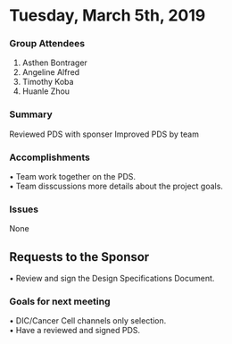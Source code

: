# Tuesday, March 5th, 2019

### Group Attendees
1. Asthen Bontrager
2. Angeline Alfred 
2. Timothy Koba
3. Huanle Zhou

### Summary 
Reviewed PDS with sponser
Improved PDS by team

### Accomplishments
• Team work together on the PDS.\
• Team disscussions more details about the project goals.

### Issues
None

## Requests to the Sponsor
• Review and sign the Design Specifications Document.

### Goals for next meeting
• DIC/Cancer Cell channels only selection.\
• Have a reviewed and signed PDS.

